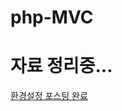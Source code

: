 # php-MVC
# 자료 정리중...
[환경설정 포스팅 완료](https://velog.io/@sik2/PHP-MVC-%EA%B2%8C%EC%8B%9C%ED%8C%90-%EB%A7%8C%EB%93%A4%EA%B8%B0)

